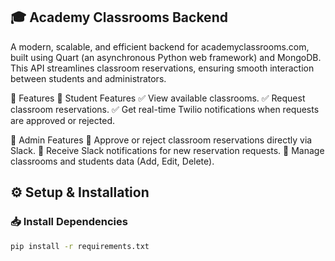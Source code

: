 ## 🎓 Academy Classrooms Backend
A modern, scalable, and efficient backend for academyclassrooms.com, built using Quart (an asynchronous Python web framework) and MongoDB. This API streamlines classroom reservations, ensuring smooth interaction between students and administrators.

🚀 Features
📌 Student Features
✅ View available classrooms.
✅ Request classroom reservations.
✅ Get real-time Twilio notifications when requests are approved or rejected.

🔑 Admin Features
🔹 Approve or reject classroom reservations directly via Slack.
🔹 Receive Slack notifications for new reservation requests.
🔹 Manage classrooms and students data (Add, Edit, Delete).

## ⚙️ Setup & Installation

### 📥 Install Dependencies

```bash
pip install -r requirements.txt
